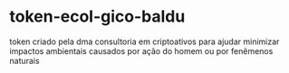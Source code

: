 # token-ecol-gico-baldu
token criado pela dma consultoria em criptoativos para ajudar minimizar impactos ambientais causados por ação do homem ou por fenêmenos naturais
